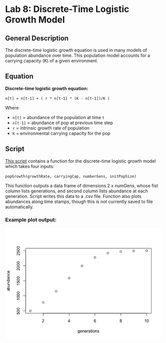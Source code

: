# Lab 8: Discrete-Time Logistic Growth Model 

## General Description 
The discrete-time logistic growth equation is used in many models of population abundance over time. This population model accounts for a carrying capacity (K) of a given environment. 

## Equation 
**Discrete-time logistic growth equation:**

`n[t] = n[t-1] + ( r * n[t-1] * (K - n[t-1])/K )`

Where
* `n[t]` = abundance of the population at time `t`
* `n[t-1]` = abundance of pop at previous time step 
* `r` = intrinsic growth rate of population 
* `K` = environmental carrying capacity for the pop 

## Script
[This script](Lab8.R) contains a function for the discrete-time logistic growth model which takes four inputs: 

`popGrowth(growthRate, carryingCap, numberGens, initPopSize)`

This function outputs a data frame of dimensions 2 x numGens, whose fist column lists generations, and second column lists abundance at each generation. Script writes this data to a .csv file. Function also plots abundances along time stamps, though this is not currently saved to file automatically. 

### Example plot output: 
![Example plot output](example-output.png)
